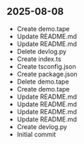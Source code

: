 ## 2025-08-08
- Create demo.tape
- Update README.md
- Update README.md
- Delete devlog.py
- Create index.ts
- Create tsconfig.json
- Create package.json
- Delete demo.tape
- Create demo.tape
- Update README.md
- Update README.md
- Update README.md
- Update README.md
- Create devlog.py
- Initial commit

